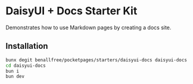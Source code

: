 # DaisyUI + Docs Starter Kit

Demonstrates how to use Markdown pages by creating a docs site.

## Installation

```bash
bunx degit benallfree/pocketpages/starters/daisyui-docs daisyui-docs
cd daisyui-docs
bun i
bun dev
```

